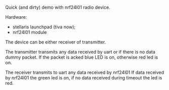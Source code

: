 Quick (and dirty) demo with nrf24l01 radio device.

Hardware:
- stellaris launchpad (tiva now);
- nrf24l01 module

The device can be either receiver of transmitter.

The transmitter transmits any data received by uart or
if there is no data dummy packet. If the packet is acked
blue LED is on, otherwise red led is on.

The receiver transmits to uart any data received by nrf24l01
If data received by nrf24l01 the green led is on, if no data
received during timeout the led is red.
